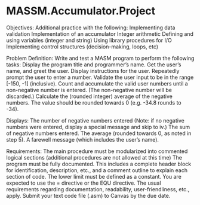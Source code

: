 # MASSM.Accumulator.Project
Objectives:
Additional practice with the following:
    Implementing data validation
    Implementation of an accumulator
    Integer arithmetic
    Defining and using variables (integer and string)
    Using library procedures for I/O
    Implementing control structures (decision-making, loops, etc)

Problem Definition:
Write and test a MASM program to perform the following tasks:
    Display the program title and programmer’s name.
    Get the user’s name, and greet the user.
    Display instructions for the user.
    Repeatedly prompt the user to enter a number. Validate the user input to be in the range [-150, -1] (inclusive).
    Count and accumulate the valid user numbers until a non-negative number is entered.  (The non-negative number will be               discarded.)
    Calculate the (rounded integer) average of the negative numbers. The value should be rounded towards 0 (e.g. -34.8 rounds to -34).
    
Displays:
        The number of negative numbers entered (Note: if no negative numbers were entered, display a special message and skip to iv.)
        The sum of negative numbers entered.
        The average (rounded towards 0, as noted in step 5).
        A farewell message (which includes the user’s name).

Requirements:
    The main procedure must be modularized into commented logical sections (additional procedures are not allowed at this time)
    The program must be fully documented. This includes a complete header block for identification, description, etc., and a comment outline to explain each section of code.
    The lower limit must be defined as a constant. You are expected to use the = directive or the EQU directive.
    The usual requirements regarding documentation, readability, user-friendliness, etc., apply.
    Submit your text code file (.asm) to Canvas by the due date.
